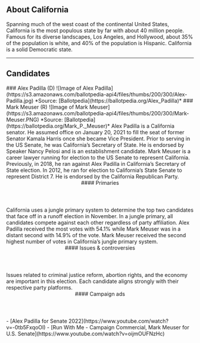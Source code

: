 ## About California
Spanning much of the west coast of the continental United States, California is the most populous state by far with about 40 million people. Famous for its diverse landscapes, Los Angeles, and Hollywood, about 35% of the population is white, and 40% of the population is Hispanic. California is a solid Democratic state. 

---

## Candidates

<Grid>
  <Box>
    ### Alex Padilla (D)
    ![Image of Alex Padilla](https://s3.amazonaws.com/ballotpedia-api4/files/thumbs/200/300/Alex-Padilla.jpg)
    *Source: [Ballotpedia](https://ballotpedia.org/Alex_Padilla)*
  </Box>
  <Box>
    ### Mark Meuser (R)
    ![Image of Mark Meuser](https://s3.amazonaws.com/ballotpedia-api4/files/thumbs/200/300/Mark-Meuser.PNG)
    *Source: [Ballotpedia](https://ballotpedia.org/Mark_P._Meuser)*
  </Box>

  <Box>
    Alex Padilla is a California senator.  He assumed office on January 20, 2021 to fill the seat of former Senator Kamala Harris once she became Vice President.  Prior to serving in the US Senate, he was California’s Secretary of State.  He is endorsed by Speaker Nancy Pelosi and is an establishment candidate.
  </Box>
  <Box>
    Mark Meuser is a career lawyer running for election to the US Senate to represent California.  Previously, in 2018, he ran against Alex Padilla in California’s Secretary of State election.  In 2012, he ran for election to California’s State Senate to represent District 7.  He is endorsed by the California Republican Party.
  </Box>

  <Header>
    #### Primaries
  </Header>
  <Box>
    California uses a jungle primary system to determine the top two candidates that face off in a runoff election in November.  In a jungle primary, all candidates compete against each other regardless of party affiliation.  Alex Padilla received the most votes with 54.1% while Mark Meuser was in a distant second with 14.9% of the vote.
  </Box>
  <Box>
    Mark Meuser received the second highest number of votes in California’s jungle primary system.
  </Box>

  <Header>
    #### Issues & controversies
  </Header>

  <WideBox>
    Issues related to criminal justice reform, abortion rights, and the economy are important in this election.  Each candidate aligns strongly with their respective party platforms.
  </WideBox>
 
  <Header>
    #### Campaign ads
  </Header>
  <Box>
    - [Alex Padilla for Senate 2022](https://www.youtube.com/watch?v=-0tb5FxqoOI)
  </Box>
  <Box>
    - [Run With Me - Campaign Commercial, Mark Meuser for U.S. Senate](https://www.youtube.com/watch?v=oijmOUFNzHc)
  </Box>
</Grid>
